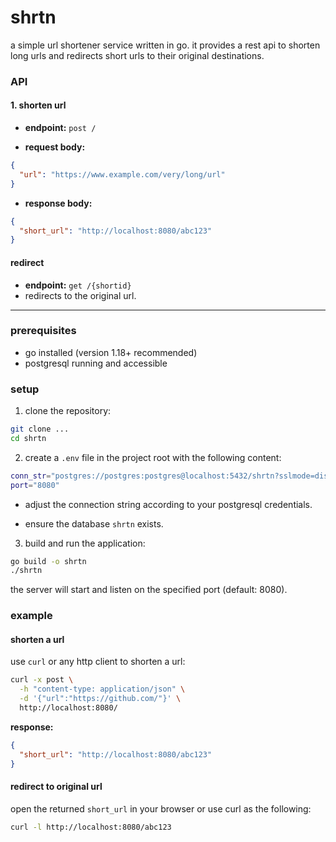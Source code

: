 # shrtn
a simple url shortener service written in go. it provides a rest api to shorten long urls and redirects short urls to their original destinations.
    
### API

#### 1. shorten url

- **endpoint:** `post /`
    
- **request body:**
    
```json
{
  "url": "https://www.example.com/very/long/url"
}

```

- **response body:**
    
```json
{
  "short_url": "http://localhost:8080/abc123"
}

```

#### redirect
- **endpoint:** `get /{shortid}`
- redirects to the original url.
 
---

### prerequisites

- go installed (version 1.18+ recommended)
- postgresql running and accessible
      
### setup

1. clone the repository:
    
```bash
git clone ...
cd shrtn
```
    
2. create a `.env` file in the project root with the following content:
    
```bash
conn_str="postgres://postgres:postgres@localhost:5432/shrtn?sslmode=disable"
port="8080"
```

- adjust the connection string according to your postgresql credentials.
   
- ensure the database `shrtn` exists.
        
3. build and run the application:
    
```bash
go build -o shrtn
./shrtn
```

the server will start and listen on the specified port (default: 8080).
    
### example

#### shorten a url

use `curl` or any http client to shorten a url:

```bash
curl -x post \
  -h "content-type: application/json" \
  -d '{"url":"https://github.com/"}' \
  http://localhost:8080/
```

**response:**

```json
{
  "short_url": "http://localhost:8080/abc123"
}
```

#### redirect to original url

open the returned `short_url` in your browser or use curl as the following:

```bash
curl -l http://localhost:8080/abc123
```
